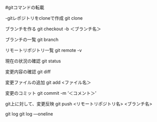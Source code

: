 #gitコマンドの転載

-gitレポジトリをcloneで作成
git clone <git Url>

ブランチを作る
git checkout -b ＜ブランチ名＞

ブランチの一覧
git branch

リモートリポジトリ一覧
git remote -v

現在の状況の確認
git status

変更内容の確認
git diff

変更ファイルの追加
git add <ファイル名＞

変更のコミット
git commit -m ‘＜コメント＞’

git上に対して、変更反映
git push <リモートリポジトリ名> <ブランチ名>

git log
git log —oneline
